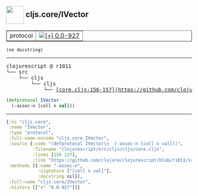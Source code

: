 ## <img width="48px" valign="middle" src="http://i.imgur.com/Hi20huC.png"> cljs.core/IVector

 <table border="1">
<tr>
<td>protocol</td>
<td><a href="https://github.com/cljsinfo/api-refs/tree/0.0-927"><img valign="middle" alt="[+] 0.0-927" src="https://img.shields.io/badge/+-0.0--927-lightgrey.svg"></a> </td>
</tr>
</table>

 <samp>
</samp>

```
(no docstring)
```

---

 <pre>
clojurescript @ r1011
└── src
    └── cljs
        └── cljs
            └── <ins>[core.cljs:156-157](https://github.com/clojure/clojurescript/blob/r1011/src/cljs/cljs/core.cljs#L156-L157)</ins>
</pre>

```clj
(defprotocol IVector
  (-assoc-n [coll n val]))
```


---

```clj
{:ns "cljs.core",
 :name "IVector",
 :type "protocol",
 :full-name-encode "cljs.core_IVector",
 :source {:code "(defprotocol IVector\n  (-assoc-n [coll n val]))",
          :filename "clojurescript/src/cljs/cljs/core.cljs",
          :lines [156 157],
          :link "https://github.com/clojure/clojurescript/blob/r1011/src/cljs/cljs/core.cljs#L156-L157"},
 :methods [{:name "-assoc-n",
            :signature ["[coll n val]"],
            :docstring nil}],
 :full-name "cljs.core/IVector",
 :history [["+" "0.0-927"]]}

```
